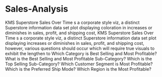 # Sales-Analysis
KMS Superstore Sales Over Time s a corporate style viz, a distinct Superstore information data set plot displaying coloration in increases or diminishes in sales, profit, and shipping cost, KMS Superstore Sales Over Time s a corporate style viz, a distinct Superstore information data set plot displaying increases or diminishes in sales, profit, and shipping cost, however, various questions should occur which will require true visuals to exhibit the lengthen to Which Category is Best Selling and Most Profitable? What is the Best Selling and Most Profitable Sub-Category? Which is the Top Selling Sub-Category? Which Customer Segment is Most Profitable? Which is the Preferred Ship Mode? Which Region is the Most Profitable?
